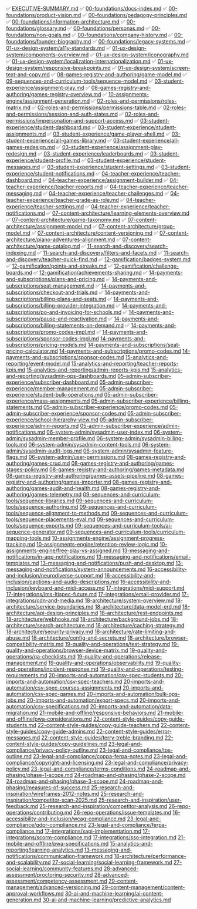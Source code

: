 <!-- 


Please perform this workflow exactly as written. Do not start enhancement work until Step 1 is completed and verified. If at anytime there is a file in 00-ORIG-CONTEXT that seems relevant, but you are not able to access, please mark the beginning of the line with this exact text: "NEED CONTEXT" + [filename] and pause the workflow.

Step 1 — Select and mark In Progress
Find the first item in 00-TEMP-CONSTRUCTION-DOCS/prioritized-checklist.md that:
is not prefixed with ✅ and
does not already contain - In Progress. If there is already an item in progress, then it is being worked on by somebody else. You need to then select the next item that isn't already marked as in-progress.
Immediately update that line to append the exact text - "In Progress" (space-hyphen-space case-sensitive) at the beginning of the line.
Save the file and re-open it to verify the change is present.
If no eligible item exists, stop and report that the checklist is fully completed or all remaining items are already In Progress.
Step 2 — Understand context
Open 00-ORIG-CONTEXT/ and review only materials relevant to the chosen item’s topic.
Identify the focused value of the page you’re enhancing (what it uniquely provides vs. other docs).
Step 3 — Enhance the chosen page (additive only)
Add information that advances the page’s specific goal; do not duplicate content that lives elsewhere.
When related details exist in other docs, reference them briefly and link internally rather than re-stating.
Keep edits purely additive; do not remove or rewrite existing content unless fixing typos/structure for clarity.
Preserve existing indentation and style.
Step 4 — Cross-check for redundancy
Confirm that added content is not already present in another page and won’t be covered more deeply elsewhere.
If overlap is useful, reference at a high level and link to the canonical doc.
Step 5 — Telemetry and dependencies (if applicable)
If the page mentions events, data, or roles, reference existing specs (e.g., event model, permissions, UX standards) instead of duplicating them.
Step 6 — Finalize and check off
When the enhancement is complete and saved, return to 00-TEMP-CONSTRUCTION-DOCS/prioritized-checklist.md.
Replace the - In Progress suffix on the chosen item with a leading ✅ to mark it complete (do not leave - In Progress).
Save and verify the checklist now shows the item as completed.
Rules and safeguards
Only one item is - In Progress at a time.
If you must switch items mid-way, first revert the previous item by removing - In Progress (unless it is now complete), then mark the new item - In Progress.
Never check off an item until edits to its target page are complete and saved.
Do not alter any other checklist lines except the current item being processed.
Exact formatting
In-progress format: [path/to/doc.md](../path/to/doc.md) - In Progress
Completed format: ✅ [path/to/doc.md](../path/to/doc.md)
Verification steps (must do)
After Step 1 and Step 6, re-open the checklist file and confirm the exact expected text is present.
If verification fails, fix the formatting immediately before proceeding.
Optional status notes
At the start of your run, post a short note: “Marked X as In Progress.”
At the end: “Completed X and checked it off.”
This prompt ensures the in-progress status is marked first, verified, and later replaced by a checkmark only after the enhancement is complete.


-->

✅ [EXECUTIVE-SUMMARY.md](../00-foundations/executive-summary.md)
✅ [00-foundations/docs-index.md](../00-foundations/docs-index.md)
✅ [00-foundations/product-vision.md](../00-foundations/product-vision.md)
✅ [00-foundations/pedagogy-principles.md](../00-foundations/pedagogy-principles.md)
✅ [00-foundations/information-architecture.md](../00-foundations/information-architecture.md)
✅ [00-foundations/glossary.md](../00-foundations/glossary.md)
✅ [00-foundations/personas.md](../00-foundations/personas.md)
✅ [00-foundations/non-goals.md](../00-foundations/non-goals.md)
✅ [00-foundations/company-history.md](../00-foundations/company-history.md)
✅ [00-foundations/founder-biography.md](../00-foundations/founder-biography.md)
✅ [00-foundations/legacy-systems.md](../00-foundations/legacy-systems.md)
✅ [01-ux-design-system/a11y-standards.md](../01-ux-design-system/a11y-standards.md)
✅ [01-ux-design-system/components-overview.md](../01-ux-design-system/components-overview.md)
✅ [01-ux-design-system/iconography.md](../01-ux-design-system/iconography.md)
✅ [01-ux-design-system/localization-internationalization.md](../01-ux-design-system/localization-internationalization.md)
✅ [01-ux-design-system/responsive-breakpoints.md](../01-ux-design-system/responsive-breakpoints.md)
✅ [01-ux-design-system/screen-text-and-copy.md](../01-ux-design-system/screen-text-and-copy.md)
✅ [08-games-registry-and-authoring/game-model.md](../08-games-registry-and-authoring/game-model.md)
✅ [09-sequences-and-curriculum-tools/sequence-model.md](../09-sequences-and-curriculum-tools/sequence-model.md)
✅ [03-student-experience/assignment-play.md](../03-student-experience/assignment-play.md)
✅ [08-games-registry-and-authoring/games-registry-overview.md](../08-games-registry-and-authoring/games-registry-overview.md)
✅ [10-assignments-engine/assignment-generation.md](../10-assignments-engine/assignment-generation.md)
✅ [02-roles-and-permissions/roles-matrix.md](../02-roles-and-permissions/roles-matrix.md)
✅ [02-roles-and-permissions/permissions-table.md](../02-roles-and-permissions/permissions-table.md)
✅ [02-roles-and-permissions/session-and-auth-states.md](../02-roles-and-permissions/session-and-auth-states.md)
✅ [02-roles-and-permissions/impersonation-and-support-access.md](../02-roles-and-permissions/impersonation-and-support-access.md)
✅ [03-student-experience/student-dashboard.md](../03-student-experience/student-dashboard.md)
✅ [03-student-experience/student-assignments.md](../03-student-experience/student-assignments.md)
✅ [03-student-experience/game-player-shell.md](../03-student-experience/game-player-shell.md)
✅ [03-student-experience/all-games-library.md](../03-student-experience/all-games-library.md)
✅ [03-student-experience/all-games-redesign.md](../03-student-experience/all-games-redesign.md)
✅ [03-student-experience/assignment-play-redesign.md](../03-student-experience/assignment-play-redesign.md)
✅ [03-student-experience/leaderboards.md](../03-student-experience/leaderboards.md)
✅ [03-student-experience/student-profile.md](../03-student-experience/student-profile.md)
✅ [03-student-experience/student-messages.md](../03-student-experience/student-messages.md)
✅ [03-student-experience/student-settings.md](../03-student-experience/student-settings.md)
✅ [03-student-experience/student-notifications.md](../03-student-experience/student-notifications.md)
✅ [04-teacher-experience/teacher-dashboard.md](../04-teacher-experience/teacher-dashboard.md)
✅ [04-teacher-experience/assignment-builder.md](../04-teacher-experience/assignment-builder.md)
✅ [04-teacher-experience/teacher-reports.md](../04-teacher-experience/teacher-reports.md)
✅ [04-teacher-experience/teacher-messaging.md](../04-teacher-experience/teacher-messaging.md)
✅ [04-teacher-experience/teacher-challenges.md](../04-teacher-experience/teacher-challenges.md)
✅ [04-teacher-experience/teacher-grade-as-role.md](../04-teacher-experience/teacher-grade-as-role.md)
✅ [04-teacher-experience/teacher-settings.md](../04-teacher-experience/teacher-settings.md)
✅ [04-teacher-experience/teacher-notifications.md](../04-teacher-experience/teacher-notifications.md)
✅ [07-content-architecture/learning-elements-overview.md](../07-content-architecture/learning-elements-overview.md)
✅ [07-content-architecture/game-taxonomy.md](../07-content-architecture/game-taxonomy.md)
✅ [07-content-architecture/assignment-model.md](../07-content-architecture/assignment-model.md)
✅ [07-content-architecture/group-model.md](../07-content-architecture/group-model.md)
✅ [07-content-architecture/content-versioning.md](../07-content-architecture/content-versioning.md)
✅ [07-content-architecture/piano-adventures-alignment.md](../07-content-architecture/piano-adventures-alignment.md)
✅ [07-content-architecture/game-catalog.md](../07-content-architecture/game-catalog.md)
✅ [11-search-and-discovery/search-indexing.md](../11-search-and-discovery/search-indexing.md)
✅ [11-search-and-discovery/filters-and-facets.md](../11-search-and-discovery/filters-and-facets.md)
✅ [11-search-and-discovery/teacher-quick-find.md](../11-search-and-discovery/teacher-quick-find.md)
✅ [12-gamification/badges-system.md](../12-gamification/badges-system.md)
✅ [12-gamification/points-and-streaks.md](../12-gamification/points-and-streaks.md)
✅ [12-gamification/challenge-boards.md](../12-gamification/challenge-boards.md)
✅ [12-gamification/achievements-sharing.md](../12-gamification/achievements-sharing.md)
✅ [14-payments-and-subscriptions/plans-and-pricing.md](../14-payments-and-subscriptions/plans-and-pricing.md)
✅ [14-payments-and-subscriptions/seat-management.md](../14-payments-and-subscriptions/seat-management.md)
✅ [14-payments-and-subscriptions/checkout-and-trials.md](../14-payments-and-subscriptions/checkout-and-trials.md)
✅ [14-payments-and-subscriptions/billing-plans-and-seats.md](../14-payments-and-subscriptions/billing-plans-and-seats.md)
✅ [14-payments-and-subscriptions/billing-provider-integration.md](../14-payments-and-subscriptions/billing-provider-integration.md)
✅ [14-payments-and-subscriptions/po-and-invoicing-for-schools.md](../14-payments-and-subscriptions/po-and-invoicing-for-schools.md)
✅ [14-payments-and-subscriptions/pause-and-reactivation.md](../14-payments-and-subscriptions/pause-and-reactivation.md)
✅ [14-payments-and-subscriptions/billing-statements-on-demand.md](../14-payments-and-subscriptions/billing-statements-on-demand.md)
✅ [14-payments-and-subscriptions/promo-codes-impl.md](../14-payments-and-subscriptions/promo-codes-impl.md)
✅ [14-payments-and-subscriptions/sponsor-codes-impl.md](../14-payments-and-subscriptions/sponsor-codes-impl.md)
[14-payments-and-subscriptions/pricing-models.md](../14-payments-and-subscriptions/pricing-models.md)
[14-payments-and-subscriptions/seat-pricing-calculator.md](../14-payments-and-subscriptions/seat-pricing-calculator.md)
[14-payments-and-subscriptions/promo-codes.md](../14-payments-and-subscriptions/promo-codes.md)
[14-payments-and-subscriptions/sponsor-codes.md](../14-payments-and-subscriptions/sponsor-codes.md)
[15-analytics-and-reporting/event-model.md](../15-analytics-and-reporting/event-model.md)
[15-analytics-and-reporting/teacher-reports-kpis.md](../15-analytics-and-reporting/teacher-reports-kpis.md)
[15-analytics-and-reporting/admin-reports-kpis.md](../15-analytics-and-reporting/admin-reports-kpis.md)
[15-analytics-and-reporting/sysadmin-ops-dashboards.md](../15-analytics-and-reporting/sysadmin-ops-dashboards.md)
[05-admin-subscriber-experience/subscriber-dashboard.md](../05-admin-subscriber-experience/subscriber-dashboard.md)
[05-admin-subscriber-experience/member-management.md](../05-admin-subscriber-experience/member-management.md)
[05-admin-subscriber-experience/student-bulk-operations.md](../05-admin-subscriber-experience/student-bulk-operations.md)
[05-admin-subscriber-experience/mass-assignments.md](../05-admin-subscriber-experience/mass-assignments.md)
[05-admin-subscriber-experience/billing-statements.md](../05-admin-subscriber-experience/billing-statements.md)
[05-admin-subscriber-experience/promo-codes.md](../05-admin-subscriber-experience/promo-codes.md)
[05-admin-subscriber-experience/sponsor-codes.md](../05-admin-subscriber-experience/sponsor-codes.md)
[05-admin-subscriber-experience/school-hierarchy-view.md](../05-admin-subscriber-experience/school-hierarchy-view.md)
[05-admin-subscriber-experience/admin-reports.md](../05-admin-subscriber-experience/admin-reports.md)
[05-admin-subscriber-experience/admin-notifications.md](../05-admin-subscriber-experience/admin-notifications.md)
[06-system-admin/sysadmin-user-index.md](../06-system-admin/sysadmin-user-index.md)
[06-system-admin/sysadmin-member-profile.md](../06-system-admin/sysadmin-member-profile.md)
[06-system-admin/sysadmin-billing-tools.md](../06-system-admin/sysadmin-billing-tools.md)
[06-system-admin/sysadmin-content-tools.md](../06-system-admin/sysadmin-content-tools.md)
[06-system-admin/sysadmin-audit-logs.md](../06-system-admin/sysadmin-audit-logs.md)
[06-system-admin/sysadmin-feature-flags.md](../06-system-admin/sysadmin-feature-flags.md)
[06-system-admin/user-permissions.md](../06-system-admin/user-permissions.md)
[08-games-registry-and-authoring/games-crud.md](../08-games-registry-and-authoring/games-crud.md)
[08-games-registry-and-authoring/games-stages-policy.md](../08-games-registry-and-authoring/games-stages-policy.md)
[08-games-registry-and-authoring/games-metadata.md](../08-games-registry-and-authoring/games-metadata.md)
[08-games-registry-and-authoring/games-assets-pipeline.md](../08-games-registry-and-authoring/games-assets-pipeline.md)
[08-games-registry-and-authoring/games-importer.md](../08-games-registry-and-authoring/games-importer.md)
[08-games-registry-and-authoring/games-audit-and-health.md](../08-games-registry-and-authoring/games-audit-and-health.md)
[08-games-registry-and-authoring/games-telemetry.md](../08-games-registry-and-authoring/games-telemetry.md)
[09-sequences-and-curriculum-tools/sequence-libraries.md](../09-sequences-and-curriculum-tools/sequence-libraries.md)
[09-sequences-and-curriculum-tools/sequence-authoring.md](../09-sequences-and-curriculum-tools/sequence-authoring.md)
[09-sequences-and-curriculum-tools/sequence-alignment-to-methods.md](../09-sequences-and-curriculum-tools/sequence-alignment-to-methods.md)
[09-sequences-and-curriculum-tools/sequence-placements-eval.md](../09-sequences-and-curriculum-tools/sequence-placements-eval.md)
[09-sequences-and-curriculum-tools/sequence-exports.md](../09-sequences-and-curriculum-tools/sequence-exports.md)
[09-sequences-and-curriculum-tools/ai-sequence-generator.md](../09-sequences-and-curriculum-tools/ai-sequence-generator.md)
[09-sequences-and-curriculum-tools/curriculum-mapping-tools.md](../09-sequences-and-curriculum-tools/curriculum-mapping-tools.md)
[10-assignments-engine/assignment-progress-tracking.md](../10-assignments-engine/assignment-progress-tracking.md)
[10-assignments-engine/retention-review-logic.md](../10-assignments-engine/retention-review-logic.md)
[10-assignments-engine/free-play-vs-assigned.md](../10-assignments-engine/free-play-vs-assigned.md)
[13-messaging-and-notifications/in-app-notifications.md](../13-messaging-and-notifications/in-app-notifications.md)
[13-messaging-and-notifications/email-templates.md](../13-messaging-and-notifications/email-templates.md)
[13-messaging-and-notifications/push-and-desktop.md](../13-messaging-and-notifications/push-and-desktop.md)
[13-messaging-and-notifications/system-announcements.md](../13-messaging-and-notifications/system-announcements.md)
[16-accessibility-and-inclusion/neurodiverse-support.md](../16-accessibility-and-inclusion/neurodiverse-support.md)
[16-accessibility-and-inclusion/captions-and-audio-descriptions.md](../16-accessibility-and-inclusion/captions-and-audio-descriptions.md)
[16-accessibility-and-inclusion/keyboard-and-midi-access.md](../16-accessibility-and-inclusion/keyboard-and-midi-access.md)
[17-integrations/midi-support.md](../17-integrations/midi-support.md)
[17-integrations/lms-ltispec-future.md](../17-integrations/lms-ltispec-future.md)
[17-integrations/email-provider.md](../17-integrations/email-provider.md)
[17-integrations/cdn-and-media.md](../17-integrations/cdn-and-media.md)
[18-architecture/system-overview.md](../18-architecture/system-overview.md)
[18-architecture/service-boundaries.md](../18-architecture/service-boundaries.md)
[18-architecture/data-model-erd.md](../18-architecture/data-model-erd.md)
[18-architecture/api-design-principles.md](../18-architecture/api-design-principles.md)
[18-architecture/rest-endpoints.md](../18-architecture/rest-endpoints.md)
[18-architecture/webhooks.md](../18-architecture/webhooks.md)
[18-architecture/background-jobs.md](../18-architecture/background-jobs.md)
[18-architecture/search-architecture.md](../18-architecture/search-architecture.md)
[18-architecture/caching-strategy.md](../18-architecture/caching-strategy.md)
[18-architecture/security-privacy.md](../18-architecture/security-privacy.md)
[18-architecture/rate-limiting-and-abuse.md](../18-architecture/rate-limiting-and-abuse.md)
[18-architecture/config-and-secrets.md](../18-architecture/config-and-secrets.md)
[18-architecture/browser-compatibility-matrix.md](../18-architecture/browser-compatibility-matrix.md)
[19-quality-and-operations/test-strategy.md](../19-quality-and-operations/test-strategy.md)
[19-quality-and-operations/browser-device-matrix.md](../19-quality-and-operations/browser-device-matrix.md)
[19-quality-and-operations/qa-checklists.md](../19-quality-and-operations/qa-checklists.md)
[19-quality-and-operations/release-management.md](../19-quality-and-operations/release-management.md)
[19-quality-and-operations/observability.md](../19-quality-and-operations/observability.md)
[19-quality-and-operations/incident-response.md](../19-quality-and-operations/incident-response.md)
[19-quality-and-operations/testing-requirements.md](../19-quality-and-operations/testing-requirements.md)
[20-imports-and-automation/csv-spec-students.md](../20-imports-and-automation/csv-spec-students.md)
[20-imports-and-automation/csv-spec-teachers.md](../20-imports-and-automation/csv-spec-teachers.md)
[20-imports-and-automation/csv-spec-courses-assignments.md](../20-imports-and-automation/csv-spec-courses-assignments.md)
[20-imports-and-automation/csv-spec-games.md](../20-imports-and-automation/csv-spec-games.md)
[20-imports-and-automation/bulk-ops-jobs.md](../20-imports-and-automation/bulk-ops-jobs.md)
[20-imports-and-automation/export-specs.md](../20-imports-and-automation/export-specs.md)
[20-imports-and-automation/csv-specifications.md](../20-imports-and-automation/csv-specifications.md)
[20-imports-and-automation/data-migration.md](../20-imports-and-automation/data-migration.md)
[21-mobile-and-offline/responsive-behaviors.md](../21-mobile-and-offline/responsive-behaviors.md)
[21-mobile-and-offline/pwa-considerations.md](../21-mobile-and-offline/pwa-considerations.md)
[22-content-style-guides/copy-guide-students.md](../22-content-style-guides/copy-guide-students.md)
[22-content-style-guides/copy-guide-teachers.md](../22-content-style-guides/copy-guide-teachers.md)
[22-content-style-guides/copy-guide-admins.md](../22-content-style-guides/copy-guide-admins.md)
[22-content-style-guides/error-messages.md](../22-content-style-guides/error-messages.md)
[22-content-style-guides/terry-treble-branding.md](../22-content-style-guides/terry-treble-branding.md)
[22-content-style-guides/copy-guidelines.md](../22-content-style-guides/copy-guidelines.md)
[23-legal-and-compliance/privacy-policy-outline.md](../23-legal-and-compliance/privacy-policy-outline.md)
[23-legal-and-compliance/tos-outline.md](../23-legal-and-compliance/tos-outline.md)
[23-legal-and-compliance/coppa-ferpa-notes.md](../23-legal-and-compliance/coppa-ferpa-notes.md)
[23-legal-and-compliance/copyright-and-licensing.md](../23-legal-and-compliance/copyright-and-licensing.md)
[23-legal-and-compliance/privacy-policy.md](../23-legal-and-compliance/privacy-policy.md)
[23-legal-and-compliance/terms-conditions.md](../23-legal-and-compliance/terms-conditions.md)
[24-roadmap-and-phasing/phase-1-scope.md](../24-roadmap-and-phasing/phase-1-scope.md)
[24-roadmap-and-phasing/phase-2-scope.md](../24-roadmap-and-phasing/phase-2-scope.md)
[24-roadmap-and-phasing/phase-3-scope.md](../24-roadmap-and-phasing/phase-3-scope.md)
[24-roadmap-and-phasing/measures-of-success.md](../24-roadmap-and-phasing/measures-of-success.md)
[25-research-and-inspiration/wireframes-2012-notes.md](../25-research-and-inspiration/wireframes-2012-notes.md)
[25-research-and-inspiration/competitor-scan-2025.md](../25-research-and-inspiration/competitor-scan-2025.md)
[25-research-and-inspiration/user-feedback.md](../25-research-and-inspiration/user-feedback.md)
[25-research-and-inspiration/competitor-analysis.md](../25-research-and-inspiration/competitor-analysis.md)
[26-repo-operations/contributing.md](../26-repo-operations/contributing.md)
[26-repo-operations/issue-templates.md](../26-repo-operations/issue-templates.md)
[16-accessibility-and-inclusion/wcag-compliance.md](../16-accessibility-and-inclusion/wcag-compliance.md)
[23-legal-and-compliance/gdpr-compliance.md](../23-legal-and-compliance/gdpr-compliance.md)
[23-legal-and-compliance/ferpa-compliance.md](../23-legal-and-compliance/ferpa-compliance.md)
[17-integrations/xapi-implementation.md](../17-integrations/xapi-implementation.md)
[17-integrations/scorm-compliance.md](../17-integrations/scorm-compliance.md)
[17-integrations/sso-integration.md](../17-integrations/sso-integration.md)
[21-mobile-and-offline/pwa-specifications.md](../21-mobile-and-offline/pwa-specifications.md)
[15-analytics-and-reporting/learning-analytics.md](../15-analytics-and-reporting/learning-analytics.md)
[13-messaging-and-notifications/communication-framework.md](../13-messaging-and-notifications/communication-framework.md)
[18-architecture/performance-and-scalability.md](../18-architecture/performance-and-scalability.md)
[27-social-learning/social-learning-framework.md](../27-social-learning/social-learning-framework.md)
[27-social-learning/community-features.md](../27-social-learning/community-features.md)
[28-advanced-assessment/proctoring-security.md](../28-advanced-assessment/proctoring-security.md)
[28-advanced-assessment/competency-assessment.md](../28-advanced-assessment/competency-assessment.md)
[29-content-management/advanced-versioning.md](../29-content-management/advanced-versioning.md)
[29-content-management/content-approval-workflows.md](../29-content-management/content-approval-workflows.md)
[30-ai-and-machine-learning/ai-content-generation.md](../30-ai-and-machine-learning/ai-content-generation.md)
[30-ai-and-machine-learning/predictive-analytics.md](../30-ai-and-machine-learning/predictive-analytics.md)